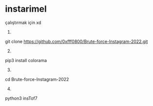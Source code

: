 # instarimel
çalıştırmak için xd

1. 
git clone https://github.com/0xfff0800/Brute-force-Instagram-2022.git

2.
pip3 install colorama

3.
cd Brute-force-Instagram-2022

4.
python3 insTof7
